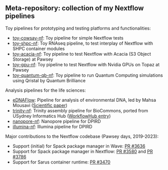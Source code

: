 ## Meta-repository: collection of my Nextflow pipelines

Toy pipelines for prototyping and testing platforms and functionalities:
- [toy-cowsay-nf](https://github.com/marcodelapierre/toy-cowsay-nf): Toy pipeline for simple Nextflow tests
- [toy-shpc-nf](https://github.com/marcodelapierre/toy-shpc-nf): Toy RNAseq pipeline, to test interplay of Nextflow with SHPC container modules
- [toy-acacia-nf](https://github.com/marcodelapierre/toy-acacia-nf): Toy pipeline to test Nextflow with Acacia (S3 Object Storage) at Pawsey
- [toy-gpu-nf](https://github.com/marcodelapierre/toy-gpu-nf): Toy pipeline to test Nextflow with Nvidia GPUs on Topaz at Pawsey
- [toy-quantum-qb-nf](https://github.com/marcodelapierre/toy-quantum-qb-nf): Toy pipeline to run Quantum Computing simulations using Qristal by Quantum Brilliance

Analysis pipelines for the life sciences:
- [eDNAFlow](https://github.com/mahsa-mousavi/eDNAFlow): Pipeline for analysis of environmental DNA, led by Mahsa Mousavi ([Scientific paper](https://doi.org/10.1111/1755-0998.13356))
- [trinity-nf](https://github.com/marcodelapierre/trinity-nf): Trinity assembly pipeline for BioCommons, ported from USydney Informatics Hub ([WorkflowHub entry](https://workflowhub.eu/workflows/114))
- [nanopore-nf](https://github.com/marcodelapierre/nanopore-nf): Nanopore pipeline for DPIRD
- [illumina-nf](https://github.com/marcodelapierre/illumina-nf): Illumina pipeline for DPIRD

Major contributions to the Nextflow codebase (Pawsey days, 2019-2023):
- Support (initial) for Spack package manager in Wave: [PR #3636](https://github.com/nextflow-io/nextflow/pull/3636)
- Support for Spack package manager in Nextflow: [PR #3580](https://github.com/nextflow-io/nextflow/pull/3580) and [PR #3786](https://github.com/nextflow-io/nextflow/pull/3786)
- Support for Sarus container runtime: [PR #3470](https://github.com/nextflow-io/nextflow/pull/3470)
